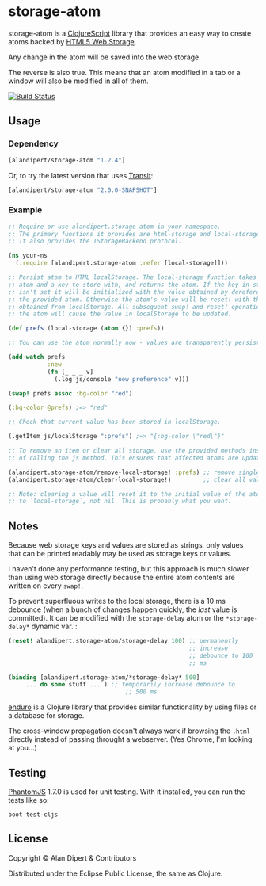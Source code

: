 # storage-atom

storage-atom is a
[ClojureScript](https://github.com/clojure/clojurescript) library that
provides an easy way to create atoms backed by
[HTML5 Web Storage](http://en.wikipedia.org/wiki/Web_storage).

Any change in the atom will be saved into the web storage.

The reverse is also true. This means that an atom modified in a tab
 or a window will also be modified in all of them.

[![Build Status](https://travis-ci.org/alandipert/storage-atom.png?branch=master)](https://travis-ci.org/alandipert/storage-atom)

## Usage

### Dependency

```clojure
[alandipert/storage-atom "1.2.4"]
```

Or, to try the latest version that uses [Transit](https://github.com/cognitect/transit-cljs):

```clojure
[alandipert/storage-atom "2.0.0-SNAPSHOT"]
```

### Example

```clojure
;; Require or use alandipert.storage-atom in your namespace.
;; The primary functions it provides are html-storage and local-storage.
;; It also provides the IStorageBackend protocol.

(ns your-ns
  (:require [alandipert.storage-atom :refer [local-storage]]))

;; Persist atom to HTML localStorage. The local-storage function takes an
;; atom and a key to store with, and returns the atom. If the key in storage
;; isn't set it will be initialized with the value obtained by dereferencing
;; the provided atom. Otherwise the atom's value will be reset! with the value
;; obtained from localStorage. All subsequent swap! and reset! operations on
;; the atom will cause the value in localStorage to be updated.

(def prefs (local-storage (atom {}) :prefs))

;; You can use the atom normally now - values are transparently persisted.

(add-watch prefs
           :new
           (fn [_ _ _ v]
             (.log js/console "new preference" v)))

(swap! prefs assoc :bg-color "red")

(:bg-color @prefs) ;=> "red"

;; Check that current value has been stored in localStorage.

(.getItem js/localStorage ":prefs") ;=> "{:bg-color \"red\"}"

;; To remove an item or clear all storage, use the provided methods instead
;; of calling the js method. This ensures that affected atoms are updated.

(alandipert.storage-atom/remove-local-storage! :prefs) ;; remove single value
(alandipert.storage-atom/clear-local-storage!)         ;; clear all values

;; Note: clearing a value will reset it to the initial value of the atom passed
;; to `local-storage`, not nil. This is probably what you want.
```

## Notes

Because web storage keys and values are stored as strings, only values
that can be printed readably may be used as storage keys or values.

I haven't done any performance testing, but this approach is much
slower than using web storage directly because the entire atom contents
are written on every `swap!`.

To prevent superfluous writes to the local storage, there is a 10 ms
debounce (when a bunch of changes happen quickly, the *last* value is
committed). It can be modified with the `storage-delay` atom or the
`*storage-delay*` dynamic var. :

```clj
(reset! alandipert.storage-atom/storage-delay 100) ;; permanently
                                                   ;; increase
                                                   ;; debounce to 100
                                                   ;; ms

(binding [alandipert.storage-atom/*storage-delay* 500]
	 ... do some stuff ... ) ;; temporarily increase debounce to
                                 ;; 500 ms

```


[enduro](https://github.com/alandipert/enduro) is a Clojure library
that provides similar functionality by using files or a database for
storage.

The cross-window propagation doesn't always work if browsing the
`.html` directly instead of passing throught a webserver.
(Yes Chrome, I'm looking at you...)

## Testing

[PhantomJS](http://phantomjs.org/) 1.7.0 is used for unit testing.
With it installed, you can run the tests like so:

    boot test-cljs

## License

Copyright © Alan Dipert & Contributors

Distributed under the Eclipse Public License, the same as Clojure.
